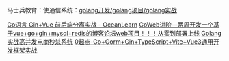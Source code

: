 
 
马士兵教育：使通信系统：[golang开发/golang项目/golang实战](https://www.bilibili.com/video/BV1Pg41187AS?p=65)


[Go语言 Gin+Vue 前后端分离实战 - OceanLearn](https://www.bilibili.com/video/BV1CE411H7bQ)
[GoWeb进阶—两周开发一个基于vue+go+gin+mysql+redis的博客论坛web项目！！！从零到部署上线](https://www.bilibili.com/video/BV1Fb4y14747/)
[Golang实战高并发电商秒杀系统](https://www.bilibili.com/video/BV1Hv4y1J7su)
[0起点-Go+Gorm+Gin+TypeScript+Vite+Vue3通用开发框架实战](https://www.bilibili.com/video/BV18Y4y1C7K2)



